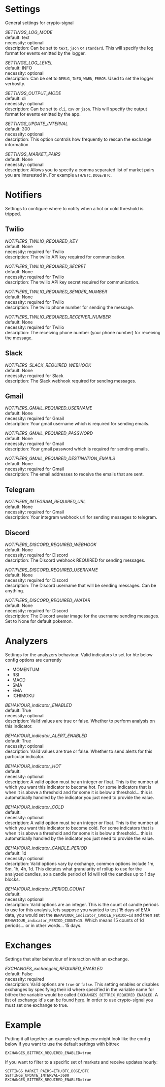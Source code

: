 # Settings
General settings for crypto-signal

*SETTINGS_LOG_MODE*\
default: text\
necessity: optional\
description: Can be set to `text`, `json` or `standard`. This will specify the log format for events emitted by the logger.

*SETTINGS_LOG_LEVEL*\
default: INFO\
necessity: optional\
description: Can be set to `DEBUG`, `INFO`, `WARN`, `ERROR`. Used to set the logger verbosity.

*SETTINGS_OUTPUT_MODE*\
default: cli\
necessity: optional\
description: Can be set to `cli`, `csv` or `json`. This will specify the output format for events emitted by the app.

*SETTINGS_UPDATE_INTERVAL*\
default: 300\
necessity: optional\
description: This option controls how frequently to rescan the exchange information.

*SETTINGS_MARKET_PAIRS*\
default: None\
necessity: optional\
description: Allows you to specify a comma separated list of market pairs you are interested in. For example `ETH/BTC,DOGE/BTC`.

# Notifiers
Settings to configure where to notify when a hot or cold threshold is tripped.

## Twilio
*NOTIFIERS_TWILIO_REQUIRED_KEY*\
default: None\
necessity: required for Twilio\
description: The twilio API key required for communication.

*NOTIFIERS_TWILIO_REQUIRED_SECRET*\
default: None\
necessity: required for Twilio\
description: The twilio API key secret required for communication.

*NOTIFIERS_TWILIO_REQUIRED_SENDER_NUMBER*\
default: None\
necessity: required for Twilio\
description: The twilio phone number for sending the message.

*NOTIFIERS_TWILIO_REQUIRED_RECEIVER_NUMBER*\
default: None\
necessity: required for Twilio\
description: The receiving phone number (your phone number) for receiving the message.

## Slack
*NOTIFIERS_SLACK_REQUIRED_WEBHOOK*\
default: None\
necessity: required for Slack\
description: The Slack webhook required for sending messages.

## Gmail
*NOTIFIERS_GMAIL_REQUIRED_USERNAME*\
default: None\
necessity: required for Gmail\
description: Your gmail username which is required for sending emails.

*NOTIFIERS_GMAIL_REQUIRED_PASSWORD*\
default: None\
necessity: required for Gmail\
description: Your gmail password which is required for sending emails.

*NOTIFIERS_GMAIL_REQUIRED_DESTINATION_EMAILS*\
default: None\
necessity: required for Gmail\
description: The email addresses to receive the emails that are sent.

## Telegram
*NOTIFIERS_INTEGRAM_REQUIRED_URL*\
default: None\
necessity: required for Gmail\
description: Your integram webhook url for sending messages to telegram.

## Discord
*NOTIFIERS_DISCORD_REQUIRED_WEBHOOK*\
default: None\
necessity: required for Discord\
description: The Discord webhook REQUIRED for sending messages.

*NOTIFIERS_DISCORD_REQUIRED_USERNAME*\
default: None\
necessity: required for Discord\
description: The Discord username that will be sending messages. Can be anything.

*NOTIFIERS_DISCORD_REQUIRED_AVATAR*\
default: None\
necessity: required for Discord\
description: The Discord avatar image for the username sending messages. Set to None for default pokemon.

# Analyzers
Settings for the analyzers behaviour. Valid indicators to set for hte below config options are currently
- MOMENTUM
- RSI
- MACD
- SMA
- EMA
- ICHIMOKU

*BEHAVIOUR_indicator_ENABLED*\
default: True\
necessity: optional\
description: Valid values are true or false. Whether to perform analysis on this indicator.

*BEHAVIOUR_indicator_ALERT_ENABLED*\
default: True\
necessity: optional\
description: Valid values are true or false. Whether to send alerts for this particular indicator.

*BEHAVIOUR_indicator_HOT*\
default:\
necessity: optional\
description: A valid option must be an integer or float. This is the number at which you want this indicator to become hot. For some indicators that is when it is above a threshold and for some it is below a threshold... this is automatically handled by the indicator you just need to provide the value.

*BEHAVIOUR_indicator_COLD*\
default:\
necessity: optional\
description: A valid option must be an integer or float. This is the number at which you want this indicator to become cold. For some indicators that is when it is above a threshold and for some it is below a threshold... this is automatically handled by the indicator you just need to provide the value.

*BEHAVIOUR_indicator_CANDLE_PERIOD*\
default: 1d\
necessity: optional\
description: Valid options vary by exchange, common options include 1m, 5m, 1h, 4h, 1d. This dictates what granularity of rollup to use for the analyzed candles, so a candle period of 1d will roll the candles up to 1 day blocks.

*BEHAVIOUR_indicator_PERIOD_COUNT*\
default:\
necessity: optional\
description: Valid options are an integer. This is the count of candle periods to use for this analysis, lets suppose you wanted to test 15 days of EMA data, you would set the `BEHAVIOUR_indicator_CANDLE_PERIOD=1d` and then set `BEHAVIOUR_indicator_PERIOD_COUNT=15`. Which means 15 counts of 1d periods... or in other words... 15 days.

# Exchanges
Settings that alter behaviour of interaction with an exchange.

*EXCHANGES_exchangeid_REQUIRED_ENABLED*\
default: False\
necessity: required\
description: Valid options are `true` or `false`. This setting enables or disables exchanges by specifying their id where specified in the variable name for bittrex the variable would be called `EXCHANGES_BITTREX_REQUIRED_ENABLED`. A list of exchange id's can be found [here](https://github.com/ccxt/ccxt/wiki/Exchange-Markets). In order to use crypto-signal you must set one exchange to true.

# Example
Putting it all together an example settings.env might look like the config below if you want to use the default settings with bittrex

```
EXCHANGES_BITTREX_REQUIRED_ENABLED=true
```

If you want to filter to a specific set of markets and receive updates hourly:

```
SETTINGS_MARKET_PAIRS=ETH/BTC,DOGE/BTC
SETTINGS_UPDATE_INTERVAL=3600
EXCHANGES_BITTREX_REQUIRED_ENABLED=true
```
